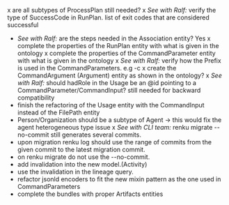 x are all subtypes of ProcessPlan still needed?
x *See with Ralf:* verify the type of SuccessCode in RunPlan.
list of exit codes that are considered successful
- *See with Ralf:* are the steps needed in the Association entity? Yes 
x complete the properties of the RunPlan entity with what is given in the ontology
x complete the properties of the CommandParameter entity with what is given in the ontology
x *See with Ralf:* verify how the Prefix is used in the CommandParameters. e.g -c
x create the CommandArgument (Argument) entity as shown in the ontology?
x *See with Ralf:* should hadRole in the Usage be an @id pointing to a CommandParameter/CommandInput? still needed for backward compatibility  
- finish the refactoring of the Usage entity with the CommandInput instead of the FilePath entity
- Person/Organization should be a subtype of Agent -> this would fix the agent heterogeneous type issue
x *See with CLI team:* renku migrate --no-commit still generates several commits.
- upon migration renku log should use the range of commits from the given commit to the latest migration commit.
- on renku migrate do not use the --no-commit. 
- add invalidation into the new model.(Activity)
- use the invalidation in the lineage query.
- refactor jsonld encoders to fit the new mixin pattern as the one used in CommandParameters
- complete the bundles with proper Artifacts entities